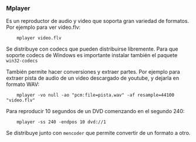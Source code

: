 ### Mplayer

Es un reproductor de audio y video que soporta gran variedad de
formatos. Por ejemplo para ver video.flv:

        mplayer video.flv
              

Se distribuye con codecs que pueden distribuirse libremente. Para que
soporte codecs de Windows es importante instalar también el paquete
`win32-codecs`

También permite hacer conversiones y extraer partes. Por ejemplo para
extraer pista de audio de un video descargado de youtube, y dejarla en
formato WAV:

        mplayer -vo null -ao "pcm:file=pista.wav" -af resample=44100 "video.flv"
        

Para reproducir 10 segundos de un DVD comenzando en el segundo 240:

        mplayer -ss 240 -endpos 10 dvd://1
        

Se distribuye junto con `mencoder` que permite convertir de un formato a
otro.

